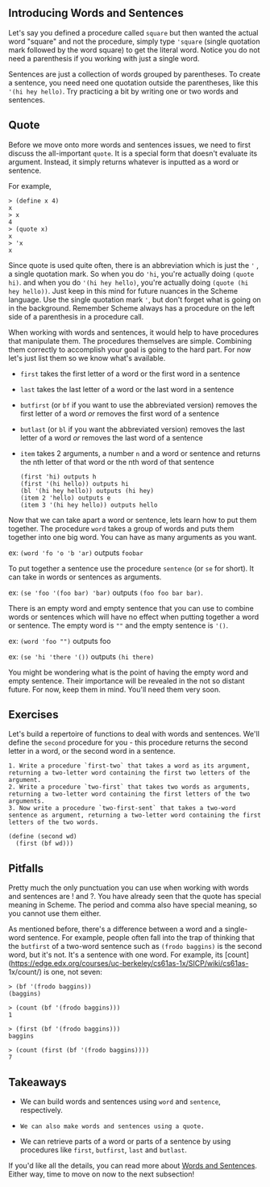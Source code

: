 ## Introducing Words and Sentences

Let's say you defined a procedure called `square` but then wanted the actual
word "square" and not the procedure, simply type `'square` (single quotation
mark followed by the word square) to get the literal word. Notice you do not
need a parenthesis if you working with just a single word.

Sentences are just a collection of words grouped by parentheses. To create a
sentence, you need need one quotation outside the parentheses, like this `'(hi
hey hello)`. Try practicing a bit by writing one or two words and sentences.

## Quote

Before we move onto more words and sentences issues, we need to first discuss
the all-important `quote`. It is a special form that doesn't evaluate its
argument. Instead, it simply returns whatever is inputted as a word or
sentence.

For example,

    
    
    > (define x 4)
    x
    > x
    4
    > (quote x)
    x
    > 'x
    x
    

Since quote is used quite often, there is an abbreviation which is just the
`'` , a single quotation mark. So when you do `'hi`, you're actually doing
`(quote hi)`. and when you do `'(hi hey hello)`, you're actually doing `(quote
(hi hey hello))`. Just keep in this mind for future nuances in the Scheme
language. Use the single quotation mark `'`, but don't forget what is going on
in the background. Remember Scheme always has a procedure on the left side of
a parenthesis in a procedure call.

When working with words and sentences, it would help to have procedures that
manipulate them. The procedures themselves are simple. Combining them
correctly to accomplish your goal is going to the hard part. For now let's
just list them so we know what's available.

  * `first` takes the first letter of a word or the first word in a sentence
  * `last` takes the last letter of a word or the last word in a sentence
  * `butfirst` (or `bf` if you want to use the abbreviated version) removes the first letter of a word _or_ removes the first word of a sentence
  * `butlast` (or `bl` if you want the abbreviated version) removes the last letter of a word _or_ removes the last word of a sentence
  * `item` takes 2 arguments, a number `n` and a word or sentence and returns the nth letter of that word or the nth word of that sentence 
    
        (first 'hi) outputs h
        (first '(hi hello)) outputs hi
        (bl '(hi hey hello)) outputs (hi hey)
        (item 2 'hello) outputs e
        (item 3 '(hi hey hello)) outputs hello

Now that we can take apart a word or sentence, lets learn how to put them
together. The procedure `word` takes a group of words and puts them together
into one big word. You can have as many arguments as you want.

ex: `(word 'fo 'o 'b 'ar)` outputs `foobar`

To put together a sentence use the procedure `sentence` (or `se` for short).
It can take in words or sentences as arguments.

ex: `(se 'foo '(foo bar) 'bar)` outputs `(foo foo bar bar)`.

There is an empty word and empty sentence that you can use to combine words or
sentences which will have no effect when putting together a word or sentence.
The empty word is `""` and the empty sentence is `'()`.

ex: `(word 'foo "")` outputs foo

ex: `(se 'hi 'there '())` outputs `(hi there)`

You might be wondering what is the point of having the empty word and empty
sentence. Their importance will be revealed in the not so distant future. For
now, keep them in mind. You'll need them very soon.

## Exercises

Let's build a repertoire of functions to deal with words and sentences. We'll
define the `second` procedure for you - this procedure returns the second
letter in a word, or the second word in a sentence.

    1. Write a procedure `first-two` that takes a word as its argument, returning a two-letter word containing the first two letters of the argument.
    2. Write a procedure `two-first` that takes two words as arguments, returning a two-letter word containing the first letters of the two arguments.
    3. Now write a procedure `two-first-sent` that takes a two-word sentence as argument, returning a two-letter word containing the first letters of the two words.
    
    (define (second wd)
      (first (bf wd)))   
    

## Pitfalls

Pretty much the only punctuation you can use when working with words and
sentences are ! and ?. You have already seen that the quote has special
meaning in Scheme. The period and comma also have special meaning, so you
cannot use them either.

As mentioned before, there's a difference between a word and a single-word
sentence. For example, people often fall into the trap of thinking that the
`butfirst` of a two-word sentence such as `(frodo baggins)` is the second
word, but it's not. It's a sentence with one word. For example, its
[count](https://edge.edx.org/courses/uc-berkeley/cs61as-1x/SICP/wiki/cs61as-
1x/count/) is one, not seven:

    
    
    > (bf '(frodo baggins))
    (baggins)  
      
    > (count (bf '(frodo baggins)))  
    1
    
    > (first (bf '(frodo baggins)))
    baggins  
      
    > (count (first (bf '(frodo baggins))))  
    7

## Takeaways

  * We can build words and sentences using `word` and `sentence`, respectively.
  * `We can also make words and sentences using a quote.  
`

  * We can retrieve parts of a word or parts of a sentence by using procedures like `first`, `butfirst`, `last` and `butlast`.

If you'd like all the details, you can read more about [Words and
Sentences](http://www.cs.berkeley.edu/~bh/ssch5/words.html). Either way, time
to move on now to the next subsection!

